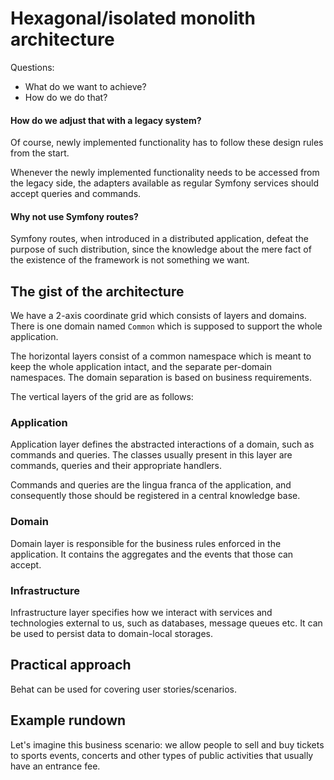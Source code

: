 # Hexagonal/isolated monolith architecture

Questions:
* What do we want to achieve?
* How do we do that?

#### How do we adjust that with a legacy system?

Of course, newly implemented functionality has to follow these design rules from the start.

Whenever the newly implemented functionality needs to be accessed from the legacy side, the adapters available as
regular Symfony services should accept queries and commands.

#### Why not use Symfony routes?

Symfony routes, when introduced in a distributed application, defeat the purpose of such distribution, since the
knowledge about the mere fact of the existence of the framework is not something we want. 

## The gist of the architecture

We have a 2-axis coordinate grid which consists of layers and domains. There is one domain named `Common` which is 
supposed to support the whole application.

The horizontal layers consist of a common namespace which is meant to keep the whole application intact, and the 
separate per-domain namespaces. The domain separation is based on business requirements. 

The vertical layers of the grid are as follows:

### Application

Application layer defines the abstracted interactions of a domain, such as commands and queries. The classes usually 
present in this layer are commands, queries and their appropriate handlers.

Commands and queries are the lingua franca of the application, and consequently those should be registered in a central 
knowledge base.

### Domain

Domain layer is responsible for the business rules enforced in the application. It contains the aggregates and the 
events that those can accept.

### Infrastructure

Infrastructure layer specifies how we interact with services and technologies external to us, such as databases, 
message queues etc. It can be used to persist data to domain-local storages.

## Practical approach

Behat can be used for covering user stories/scenarios.

## Example rundown

Let's imagine this business scenario: we allow people to sell and buy tickets to sports events, concerts and other types
of public activities that usually have an entrance fee.